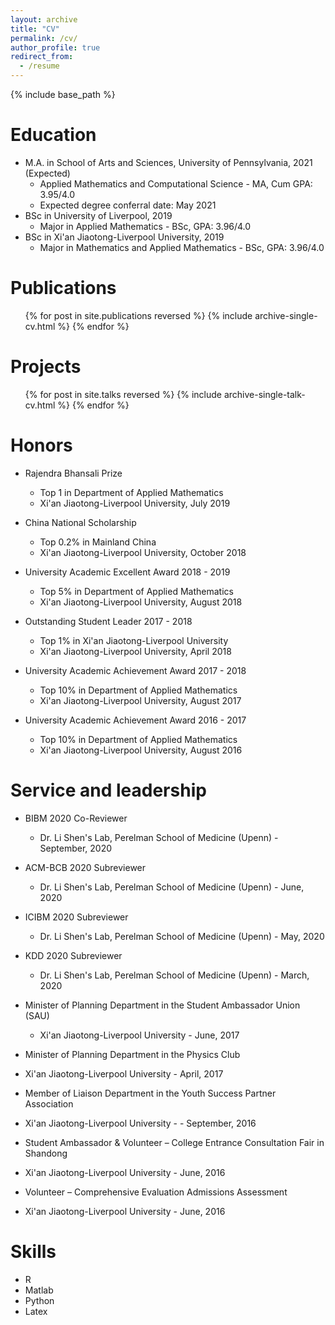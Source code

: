 ```yaml
---
layout: archive
title: "CV"
permalink: /cv/
author_profile: true
redirect_from:
  - /resume
---
```


{% include base_path %}

Education
======
* M.A. in School of Arts and Sciences, University of Pennsylvania, 2021 (Expected)
  * Applied Mathematics and Computational Science - MA, Cum GPA: 3.95/4.0
  * Expected degree conferral date: May 2021
* BSc in University of Liverpool, 2019
  * Major in Applied Mathematics - BSc, GPA: 3.96/4.0
* BSc in Xi'an Jiaotong-Liverpool University, 2019
  * Major in Mathematics and Applied Mathematics - BSc, GPA: 3.96/4.0
   

Publications
======
  <ul>{% for post in site.publications reversed %}
    {% include archive-single-cv.html %}
  {% endfor %}</ul>
  
Projects
======
  <ul>{% for post in site.talks reversed %}
    {% include archive-single-talk-cv.html %}
  {% endfor %}</ul>
  
Honors
======
* Rajendra Bhansali Prize
  * Top 1 in Department of Applied Mathematics
  * Xi'an Jiaotong-Liverpool University, July 2019

* China National Scholarship
  * Top 0.2% in Mainland China
  * Xi'an Jiaotong-Liverpool University, October 2018
  
* University Academic Excellent Award 2018 - 2019
  * Top 5% in Department of Applied Mathematics
  * Xi'an Jiaotong-Liverpool University, August 2018
  
* Outstanding Student Leader 2017 - 2018
  * Top 1% in Xi'an Jiaotong-Liverpool University
  * Xi'an Jiaotong-Liverpool University, April 2018
  
* University Academic Achievement Award 2017 - 2018
  * Top 10% in Department of Applied Mathematics
  * Xi'an Jiaotong-Liverpool University, August 2017
  
* University Academic Achievement Award 2016 - 2017
  * Top 10% in Department of Applied Mathematics
  * Xi'an Jiaotong-Liverpool University, August 2016

Service and leadership
======
* BIBM 2020 Co-Reviewer
  * Dr. Li Shen's Lab, Perelman School of Medicine (Upenn) - September, 2020
  
* ACM-BCB 2020 Subreviewer
  * Dr. Li Shen's Lab, Perelman School of Medicine (Upenn) - June, 2020
  
* ICIBM 2020 Subreviewer
  * Dr. Li Shen's Lab, Perelman School of Medicine (Upenn) - May, 2020
  
* KDD 2020 Subreviewer
  * Dr. Li Shen's Lab, Perelman School of Medicine (Upenn) - March, 2020
  
* Minister of Planning Department in the Student Ambassador Union (SAU) 
  * Xi'an Jiaotong-Liverpool University - June, 2017
  
*	Minister of Planning Department in the Physics Club  	
  * Xi'an Jiaotong-Liverpool University - April, 2017
  
*	Member of Liaison Department in the Youth Success Partner Association 
  * Xi'an Jiaotong-Liverpool University - - September, 2016
  
*	Student Ambassador & Volunteer – College Entrance Consultation Fair in Shandong 
  * Xi'an Jiaotong-Liverpool University - June, 2016
  
*	Volunteer – Comprehensive Evaluation Admissions Assessment 
  * Xi'an Jiaotong-Liverpool University - June, 2016


Skills
======
* R
* Matlab
* Python
* Latex
